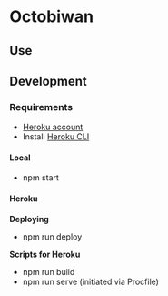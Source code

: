 # Octobiwan

## Use

## Development

### Requirements

* [Heroku account](https://signup.heroku.com/)
* Install [Heroku CLI](https://devcenter.heroku.com/articles/heroku-cli)

#### Local

* npm start

#### Heroku

**Deploying**

* npm run deploy

**Scripts for Heroku**

* npm run build
* npm run serve (initiated via Procfile)
